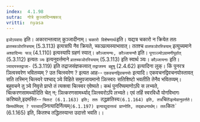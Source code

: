 ```yaml
---
index:  4.1.98
sutra:  गोत्रे कुञ्जादिभ्यश्च्फञ्
vritti:  nyasa
---
```


`इञोऽपवादः` इति। अकारान्तत्वात् कुञ्जादीनाम्। `चकारो विशेषणार्थः`इति। यद्यत्र चकारो न क्रियेत ततः `व्रातच्फञोरस्त्रियाम्` (5.3.113) इत्यत्रापि नैव क्रियते, च्फञ्प्रत्यस्याभावात्। ततश्च `वातफञोरस्त्रियाम्` इत्युच्यमाने `अश्वादिभ्यः फञ्` (4.1.110) इत्यस्यापि ग्रहणं स्यात्। `कौञ्जायन्यः, कौञ्जायन्यौ` इति। `पूगाञ्ञ्योऽग्रामणीपूर्वात्` (5.3.112) इत्यतः `ञ्यः` इत्यनुवर्त्तमाने `व्रातच्फञोरस्त्रियाम्` (5.3.113) इति स्वार्थ ञ्यः। `कौञ़्जायनाः` इति। `ञ्यादयस्तद्राजा-` (5.3.119) इति तद्राजसंज्ञकत्वात् `तद्राजस्य बहुषु` (2.4.62) इत्यादिना लुक्। किं पुनरत्र ञित्वस्वरेण भवितव्यम् ? उत चित्स्वरेण ? इत्यत आह-- `एकवचनद्विवचनयोः` इत्यादि। एकवचनद्विवचनयोस्तावत् सति तस्मिन् चित्स्वरे पश्चाद् ञ्ये विहिते समुपजायमानो ञित्स्वरः सतिशिष्टो भवतीति तेनैव भवितव्यम्। बहुवचने तु ञ्ये निवृत्ते प्राप्ते तं त्यक्त्वा चित्स्वर एवेष्यते। कथं पुनरिष्यमाणोऽपि स लभ्यते, चित्करणसामर्थ्यादिति चेत् न; ञित्करणसामर्थ्याद् ञित्स्वरोऽपि लभ्यते। एवं तर्हि स्वरविधौ योगविभागः करिष्यते,इदमस्ति-- `चितःट (6.1.163) इति; ततः `तद्ध#तिस्य` (6.1.164) इति, तत्र `चितः` इत्येवानुवर्त्तते। किमर्थमिदम् ? परत्वात् `ञ्नित्यादिर्नित्यम्` (6.1.197) इत्याद्युदात्तत्वं प्राप्नोति, तद्बाधनार्थम्। ततः `कितः` (6.1.165) इति, कितश्च तद्धितस्यान्त उदात्तो भवति।।

